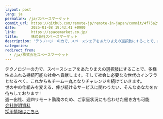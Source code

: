 ```yaml
---
layout: post
lang: ja
permalink: /ja/スペースマーケット
commit_url: https://github.com/remote-jp/remote-in-japan/commit/4f75a2f0509af89ef1a117b00e092ec5b59ea0c0
date:       2025-01-08 19:43:41 +0900
link:       https://spacemarket.co.jp/
title:      株式会社スペースマーケット
description: 'テクノロジーの力で、スペースシェアをあたりまえの選択肢にすることで、多様性あふれる持続可能な社会へ貢献します。そして社会に必要な次世代のインフラとなるべく、これからもチーム一丸となりチャレンジを続けていきます。  世の中の仕組みを変える、伸び続けるサービスに関わりたい、そんなあなたをお待ちしております！   週一出社、週四リモート勤務のため、ご家庭状況にも合わせた働き方も可能   会社説明資料   採用情報はこちら'
categories: 
redirect_from:
  - /ja/株式会社スペースマーケット
---
```


<p>テクノロジーの力で、スペースシェアをあたりまえの選択肢にすることで、多様性あふれる持続可能な社会へ貢献します。そして社会に必要な次世代のインフラとなるべく、これからもチーム一丸となりチャレンジを続けていきます。<br /> 世の中の仕組みを変える、伸び続けるサービスに関わりたい、そんなあなたをお待ちしております！ <br /> 週一出社、週四リモート勤務のため、ご家庭状況にも合わせた働き方も可能 <br /> <a href="https://speakerdeck.com/spacemarket/corporate">会社説明資料</a> <br /> <a href="https://spacemarket.co.jp/recruit/engineer/">採用情報はこちら</a></p>
